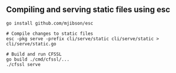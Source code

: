 ## Compiling and serving static files using esc

```
go install github.com/mjibson/esc

# Compile changes to static files 
esc -pkg serve -prefix cli/serve/static cli/serve/static > cli/serve/static.go

# Build and run CFSSL
go build ./cmd/cfssl/...
./cfssl serve
```
